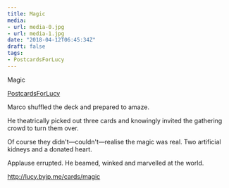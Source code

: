 ```yaml
---
title: Magic
media:
- url: media-0.jpg
- url: media-1.jpg
date: "2018-04-12T06:45:34Z"
draft: false
tags:
- PostcardsForLucy
---
```

Magic

[PostcardsForLucy](/tags/postcardsforlucy)



Marco shuffled the deck and prepared to amaze.



He theatrically picked out three cards and knowingly invited the gathering crowd to turn them over.



Of course they didn't—couldn't—realise the magic was real. Two artificial kidneys and a donated heart.



Applause errupted. He beamed, winked and marvelled at the world.



http://lucy.byjp.me/cards/magic
